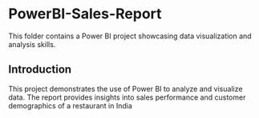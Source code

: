 # PowerBI-Sales-Report

This folder contains a Power BI project showcasing data visualization and analysis skills.
## Introduction
This project demonstrates the use of Power BI to analyze and visualize data. The report provides insights into sales performance and customer demographics of a restaurant in India
